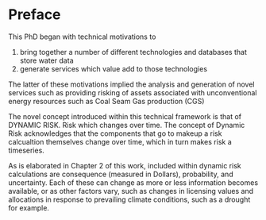 # Preface

This PhD began with technical motivations to 

1. bring together a number of different technologies and databases that store water data
2. generate services which value add to those technologies

The latter of these motivations implied the analysis and generation of novel services such as providing risking of assets associated with unconventional energy resources such as Coal Seam Gas production (CGS)

The novel concept introduced within this technical framework is that of DYNAMIC RISK. Risk which changes over time. The concept of Dynamic Risk acknowledges that the components that go to makeup a risk calcualtion themselves change over time, which in turn makes risk a timeseries. 

As is elaborated in Chapter 2 of this work, included within dynamic risk calculations are consequence (measured in Dollars), probability, and uncertainty. Each of these can change as more or less information becomes available, or as other factors vary, such as changes in licensing values and allocations in response to prevailing climate conditions, such as a drought for example.
